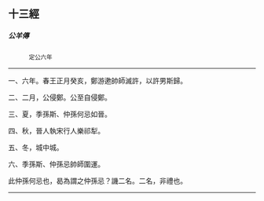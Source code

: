 

## 十三經

##### 公羊傳
　　　`定公六年`

* * *

一、六年。春王正月癸亥，鄭游遬帥師滅許，以許男斯歸。

二、二月，公侵鄭。公至自侵鄭。

三、夏，季孫斯、仲孫何忌如晉。

四、秋，晉人執宋行人樂祁犁。

五、冬，城中城。

六、季孫斯、仲孫忌帥師圍運。

此仲孫何忌也，曷為謂之仲孫忌？譏二名。二名，非禮也。

* * *

